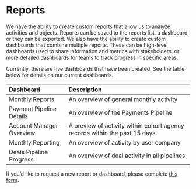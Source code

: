 # Reports

We have the ability to create custom reports that allow us to analyze activities and objects. Reports can be saved to the reports list, a dashboard, or they can be exported. 
We also have the ability to create custom dashboards that combine multiple reports. These can be high-level dashboards used to share information and metrics with stakeholders, or more detailed dashboards for teams to track progress in specific areas. 

Currently, there are five dashboards that have been created. See the table below for details on our current dashboards.

| Dashboard | Description |
|:----------------|:----------------------------------------|
| Monthly Reports | An overview of general monthly activity |
| Payment Pipeline Details | An overview of the Payments Pipeline |
| Account Manager Overview | A preview of activity within cohort agency records within the past 15 days |
| Monthly Reporting | An overview of activity by user company |
| Deals Pipeline Progress | An overview of deal activity in all pipelines |




If you’d like to request a new report or dashboard, please complete [this form](https://github.com/cal-itp/customer-success/issues/new?assignees=&labels=reporting&projects=&template=reporting_request_form.yml&title=%5BReporting+Request%5D%3A+). 
